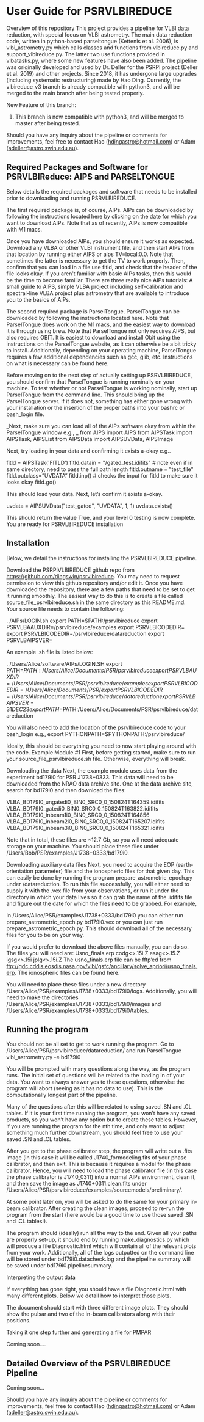 # User Guide for PSRVLBIREDUCE

Overview of this repository
This project provides a pipeline for VLBI data reduction, with special focus on VLBI astrometry. The main data reduction code, written in python-based parseltongue (Kettenis et al. 2006), is vlbi_astrometry.py which calls classes and functions from vlbireduce.py and support_vlbireduce.py. The latter two use functions provided in vlbatasks.py, where some new features have also been added. The pipeline was originally developed and used by Dr. Deller for the PSRPI project (Deller et al. 2019) and other projects. Since 2018, it has undergone large upgrades (including systematic restructuring) made by Hao Ding. Currently, the vlbireduce_v3 branch is already compatible with python3, and will be merged to the main branch after being tested properly.

New Feature of this branch:
1. This branch is now compatible with python3, and will be merged to master after being tested.
   
Should you have any inquiry about the pipeline or comments for improvements, feel free to contact Hao (hdingastro@hotmail.com) or Adam (adeller@astro.swin.edu.au).

## Required Packages and Software for PSRVLBIReduce: AIPS and PARSELTONGUE
Below details the required packages and software that needs to be installed prior to downloading and running PSRVLBIREDUCE.

The first required package is, of course, AIPs. AIPs can be downloaded by following the instructions located here by clicking on the date for which you want to download AIPs. Note that as of recently, AIPs is now compatible with M1 macs.

Once you have downloaded AIPs, you should ensure it works as expected. Download any VLBA or other VLBI instrument file, and then start AIPs from that location by running either AIPS or aips TV=local:0.0. Note that sometimes the latter is necessary to get the TV to work properly. Then, confirm that you can load in a file use fitld, and check that the header of the file looks okay. If you aren’t familiar with basic AIPs tasks, then this would be the time to become familiar. There are three really nice AIPs tutorials: A small guide to AIPS, simple VLBA project including self-calibration and spectral-line VLBA project plus astrometry that are available to introduce you to the basics of AIPs. 

The second required package is ParselTongue. ParselTongue can be downloaded by following the instructions located here. Note that ParselTongue does work on the M1 macs, and the easiest way to download it is through using brew. 
Note that ParselTongue not only requires AIPS, but also requires OBIT. It is easiest to download and install Obit using the instructions on the ParselTongue website, as it can otherwise be a bit tricky to install.
Additionally, depending on your operating machine, ParselTongue requires a few additional dependencies such as gcc, glib, etc. Instructions on what is necessary can be found here.

Before moving on to the next step of actually setting up PSRVLBIREDUCE, you should confirm that ParselTongue is running nominally on your machine. To test whether or not ParselTongue is working nominally, start up ParselTongue from the command line. This should bring up the ParselTongue server. If it does not, something has either gone wrong with your installation or the insertion of the proper baths into your bashrc or bash_login file. 

_Next, make sure you can load all of the AIPs software okay from within the ParselTongue window e.g., 
_
 from AIPS import AIPS
 from AIPSTask import AIPSTask, AIPSList
 from AIPSData import AIPSUVData, AIPSImage

Next, try loading in your data and confirming it exists a-okay e.g.. 

fitld = AIPSTask('FITLD') 
fitld.datain = "<path to data>/gated_test.idifits" # note even if in same directory, need to pass the full path length 
fitld.outname = "test_file" 
fitld.outclass=”UVDATA”
fitld.inp() # checks the input for fitld to make sure it looks okay
fitld.go()

This should load your data. Next, let’s confirm it exists a-okay.

uvdata = AIPSUVData("test_gated", "UVDATA", 1, 1)
uvdata.exists() 

This should return the value True, and your level 0 testing is now complete. You are ready for PSRVLBIREDUCE installation 

## Installation
Below, we detail the instructions for installing the PSRVLBIREDUCE pipeline.

Download the PSRPIVLBIREDUCE github repo from https://github.com/dingswin/psrvlbireduce. You may need to request permission to view this github repository and/or edit it. 
Once you have downloaded the repository, there are a few paths that need to be set to get it running smoothly. The easiest way to do this is to create a file called source_file_psrvlbireduce.sh in the same directory as this README.md. Your source file needs to contain the following:

. <path to AIPs>/AIPs/LOGIN.sh
export PATH=$PATH:<path to psrvlbireduce>/psrvlbireduce
export PSRVLBAAUXDIR=<path to psrvlbireduce>/psrvlbireduce/examples
export PSRVLBICODEDIR=<path to psrvlbireduce>
export PSRVLBICODEDIR=<path to psrvlbireduce>/psrvlbireduce/datareduction
export PSRVLBAIPSVER=<version of AIPS you are running>

An example .sh file is listed below:

. /Users/Alice/software/AIPs/LOGIN.SH
export PATH=$PATH:/Users/Alice/Documents/PSR/psrvlbireduce
export PSRVLBAUXDIR=/Users/Alice/Documents/PSR/psrvlbireduce/examples
export PSRVLBICODEDIR=/Users/Alice/Documents/PSR/
export PSRVLBICODEDIR=/Users/Alice/Documents/PSR/psrvlbireduce/datareduction
export PSRVLBAIPSVER=31DEC23
export PATH=$PATH:/Users/Alice/Documents/PSR/psrvlbireduce/datareduction


You will also need to add the location of the psrvlbireduce code to your bash_login e.g., export PYTHONPATH=$PYTHONPATH:<path to psrvlbireduce>/psrvlbireduce/

Ideally, this should be everything you need to now start playing around with the code. 
Example Module #1
First, before getting started, make sure to run your source_file_psrvlbireduce.sh file. Otherwise, everything will break.

Downloading the data
Next, the example module uses data from the experiment bd179i0 for PSR J1738+0333. This data will need to be downloaded from the NRAO data archive site. One at the data archive site, search for bd179i0 and then download the files:

VLBA_BD179I0_ungatedi0_BIN0_SRC0_0_150824T164359.idifits
VLBA_BD179I0_gatedi0_BIN0_SRC0_0_150824T163822.idifits
VLBA_BD179I0_inbeam1i0_BIN0_SRC0_0_150824T164856
VLBA_BD179I0_inbeam2i0_BIN0_SRC0_0_150824T165207.idifits
VLBA_BD179I0_inbeam3i0_BIN0_SRC0_0_150824T165321.idifits

Note that in total, these files are ~12.7 Gb, so you will need adequate storage on your machine. You should place these files under /Users/Bob/PSR/examples/J1738+0333/bd179i0. 

Downloading auxiliary data files
Next, you need to acquire the EOP (earth-orientation parameter) file and the ionospheric files for that given day. This can easily be done by running the program prepare_astrometric_epoch.py under /datareduction. To run this file successfully, you will either need to supply it with the .vex file from your observations, or run it under the directory in which your data lives so it can grab the name of the .idifits file and figure out the date for which the files need to be grabbed. For example, 

In /Users/Alice/PSR/examples/J1738+0333/bd179i0 you can either run prepare_astrometric_epoch.py bd179i0.vex or you can just run prepare_astrometric_epoch.py. This should download all of the necessary files for you to be on your way.

If you would prefer to download the above files manually, you can do so. The files you will need are:
Usno_finals.erp
codg<>.15i.Z
esag<>.15.Z
igsg<>.15i
jplg<>.15i.Z
The usno_finals.erp file can be fftp’ed from ftp://gdc.cddis.eosdis.nasa.gov/vlbi/gsfc/ancillary/solve_apriori/usno_finals.erp. The ionospheric files can be found here.

You will need to place these files under a new directory /Users/Alice/PSR/examples/J1738+0333/bd179i0/logs. Additionally, you will need to make the directories /Users/Alice/PSR/examples/J1738+0333/bd179i0/images and /Users/Alice/PSR/examples/J1738+0333/bd179i0/tables. 

## Running the program
You should not be all set to get to work running the program. Go to /Users/Alice/PSR/psrvlbireduce/datareduction/ and run ParselTongue vlbi_astrometry.py -e bd179i0

You will be prompted with many questions along the way, as the program runs. The initial set of questions will be related to the loading in of your data. You want to always answer yes to these questions, otherwise the program will abort (seeing as it has no data to use). This is the computationally longest part of the pipeline.

Many of the questions after this will be related to using saved .SN and .CL tables. If it is your first time running the program, you won’t have any saved products, so you won’t have any option but to create these tables. However, if you are running the program for the nth time, and only want to adjust something much further downstream, you should feel free to use your saved .SN and .CL tables.

After you get to the phase calibrator step, the program will write out a .fits image (in this case it will be called J1740_formodeling.fits of your phase calibrator, and then exit. This is because it requires a model for the phase calibrator. Hence, you will need to load the phase calibrator file (in this case the phase calibrator is J1740_0311) into a normal AIPs environment, clean it, and then save the image as J1740+0311.clean.fits under /Users/Alice/PSR/psrvlbireduce/examples/sourcemodels/preliminary/.

At some point later on, you will be asked to do the same for your primary in-beam calibrator. After creating the clean images, proceed to re-run the program from the start (here would be a good time to use those saved .SN and .CL tables!). 

The program should (ideally) run all the way to the end. Given all your paths are properly set-up, it should end by running make_diagnostics.py which will produce a file Diagnostic.html which will contain all of the relevant plots from your work. Additionally, all of the logs outputted on the command line will be stored under bd179i0.datacheck.log and the pipeline summary will be saved under bd179i0.pipelinesummary. 

Interpreting the output data

If everything has gone right, you should have a file Diagnostic.html with many different plots. Below we detail how to interpret those plots. 

The document should start with three different image plots. They should show the pulsar and two of the in-beam calibrators along with their positions. 

Taking it one step further and generating a file for PMPAR

Coming soon…. 

## Detailed Overview of the PSRVLBIREDUCE Pipeline

Coming soon…



Should you have any inquiry about the pipeline or comments for improvements, feel free to contact Hao (hdingastro@hotmail.com) or Adam (adeller@astro.swin.edu.au).
